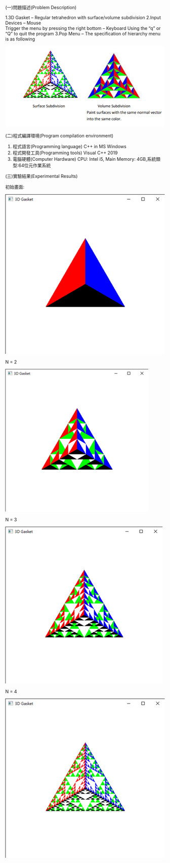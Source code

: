 (一)問題描述(Problem Description)

1.3D Gasket – Regular tetrahedron with surface/volume subdivision
2.Input Devices – Mouse  
              Trigger the menu by pressing the right bottom
             – Keyboard 
              Using the “q” or “Q” to quit the program
3.Pop Menu – The specification of hierarchy menu is as following


![alt text](image.png)


(二)程式編譯環境(Program compilation environment)

1. 程式語言(Programming language)
        C++ in MS Windows
2. 程式開發工具(Programming tools)
        Visual C++ 2019
3. 電腦硬體(Computer Hardware)
        CPU: Intel i5, Main Memory: 4GB,系統類型:64位元作業系統


(三)實驗結果(Experimental Results)

初始畫面:

![alt text](image-1.png)

N = 2

![alt text](image-2.png)

N = 3

![alt text](image-3.png)

N = 4

![alt text](image-4.png)